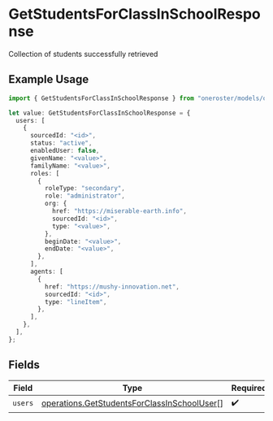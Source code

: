 # GetStudentsForClassInSchoolResponse

Collection of students successfully retrieved

## Example Usage

```typescript
import { GetStudentsForClassInSchoolResponse } from "oneroster/models/operations";

let value: GetStudentsForClassInSchoolResponse = {
  users: [
    {
      sourcedId: "<id>",
      status: "active",
      enabledUser: false,
      givenName: "<value>",
      familyName: "<value>",
      roles: [
        {
          roleType: "secondary",
          role: "administrator",
          org: {
            href: "https://miserable-earth.info",
            sourcedId: "<id>",
            type: "<value>",
          },
          beginDate: "<value>",
          endDate: "<value>",
        },
      ],
      agents: [
        {
          href: "https://mushy-innovation.net",
          sourcedId: "<id>",
          type: "lineItem",
        },
      ],
    },
  ],
};
```

## Fields

| Field                                                                                                      | Type                                                                                                       | Required                                                                                                   | Description                                                                                                |
| ---------------------------------------------------------------------------------------------------------- | ---------------------------------------------------------------------------------------------------------- | ---------------------------------------------------------------------------------------------------------- | ---------------------------------------------------------------------------------------------------------- |
| `users`                                                                                                    | [operations.GetStudentsForClassInSchoolUser](../../models/operations/getstudentsforclassinschooluser.md)[] | :heavy_check_mark:                                                                                         | N/A                                                                                                        |